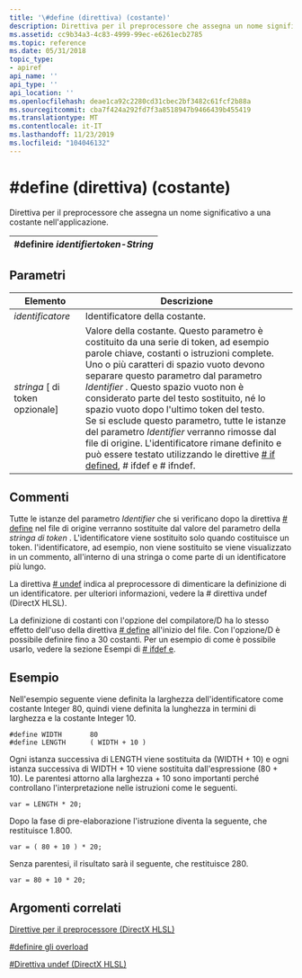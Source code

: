 ```yaml
---
title: '\#define (direttiva) (costante)'
description: Direttiva per il preprocessore che assegna un nome significativo a una costante nell'applicazione.
ms.assetid: cc9b34a3-4c83-4999-99ec-e6261ecb2785
ms.topic: reference
ms.date: 05/31/2018
topic_type:
- apiref
api_name: ''
api_type: ''
api_location: ''
ms.openlocfilehash: deae1ca92c2280cd31cbec2bf3482c61fcf2b88a
ms.sourcegitcommit: cba7f424a292fd7f3a8518947b9466439b455419
ms.translationtype: MT
ms.contentlocale: it-IT
ms.lasthandoff: 11/23/2019
ms.locfileid: "104046132"
---
```

# <a name="define-directive-constant"></a>\#define (direttiva) (costante)

Direttiva per il preprocessore che assegna un nome significativo a una costante nell'applicazione.



| \#definire *identifiertoken-String* |
|-----------------------------------|



 

## <a name="parameters"></a>Parametri



| Elemento                                                                                                                       | Descrizione                                                                                                                                                                                                                                                                                                                                                                                                                                                                                                                                                                                                                                           |
|----------------------------------------------------------------------------------------------------------------------------|-------------------------------------------------------------------------------------------------------------------------------------------------------------------------------------------------------------------------------------------------------------------------------------------------------------------------------------------------------------------------------------------------------------------------------------------------------------------------------------------------------------------------------------------------------------------------------------------------------------------------------------------------------|
| <span id="identifier"></span><span id="IDENTIFIER"></span>*identificatore*<br/>                                          | Identificatore della costante. <br/>                                                                                                                                                                                                                                                                                                                                                                                                                                                                                                                                                                                                               |
| <span id="token-string__optional_"></span><span id="TOKEN-STRING__OPTIONAL_"></span>*stringa* \[ di token opzionale\]<br/> | Valore della costante. Questo parametro è costituito da una serie di token, ad esempio parole chiave, costanti o istruzioni complete. Uno o più caratteri di spazio vuoto devono separare questo parametro dal parametro *Identifier* . Questo spazio vuoto non è considerato parte del testo sostituito, né lo spazio vuoto dopo l'ultimo token del testo. <br/> Se si esclude questo parametro, tutte le istanze del parametro *Identifier* verranno rimosse dal file di origine. L'identificatore rimane definito e può essere testato utilizzando le direttive [ \# if defined](dx-graphics-hlsl-appendix-pre-ifdef.md), \# ifdef e \# ifndef. <br/> |



 

## <a name="remarks"></a>Commenti

Tutte le istanze del parametro *Identifier* che si verificano dopo la direttiva [ \# define](dx-graphics-hlsl-appendix-pre-define.md) nel file di origine verranno sostituite dal valore del parametro della *stringa di token* . L'identificatore viene sostituito solo quando costituisce un token. l'identificatore, ad esempio, non viene sostituito se viene visualizzato in un commento, all'interno di una stringa o come parte di un identificatore più lungo.

La direttiva [ \# undef](dx-graphics-hlsl-appendix-pre-undef.md) indica al preprocessore di dimenticare la definizione di un identificatore. per ulteriori informazioni, vedere la \# direttiva undef (DirectX HLSL).

La definizione di costanti con l'opzione del compilatore/D ha lo stesso effetto dell'uso della direttiva [ \# define](dx-graphics-hlsl-appendix-pre-define.md) all'inizio del file. Con l'opzione/D è possibile definire fino a 30 costanti. Per un esempio di come è possibile usarlo, vedere la sezione Esempi di [ \# ifdef e](dx-graphics-hlsl-appendix-pre-ifdef.md).

## <a name="examples"></a>Esempio

Nell'esempio seguente viene definita la larghezza dell'identificatore come costante Integer 80, quindi viene definita la lunghezza in termini di larghezza e la costante Integer 10.


```
#define WIDTH       80
#define LENGTH      ( WIDTH + 10 )
```



Ogni istanza successiva di LENGTH viene sostituita da (WIDTH + 10) e ogni istanza successiva di WIDTH + 10 viene sostituita dall'espressione (80 + 10). Le parentesi attorno alla larghezza + 10 sono importanti perché controllano l'interpretazione nelle istruzioni come le seguenti.


```
var = LENGTH * 20;
```



Dopo la fase di pre-elaborazione l'istruzione diventa la seguente, che restituisce 1.800.


```
var = ( 80 + 10 ) * 20;
```



Senza parentesi, il risultato sarà il seguente, che restituisce 280.


```
var = 80 + 10 * 20;
```



## <a name="related-topics"></a>Argomenti correlati

<dl> <dt>

[Direttive per il preprocessore (DirectX HLSL)](dx-graphics-hlsl-appendix-preprocessor.md)
</dt> <dt>

[\#definire gli overload](dx-graphics-hlsl-appendix-pre-define.md)
</dt> <dt>

[\#Direttiva undef (DirectX HLSL)](dx-graphics-hlsl-appendix-pre-undef.md)
</dt> </dl>

 

 





